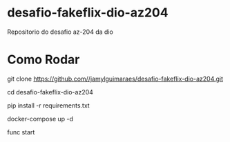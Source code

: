 # desafio-fakeflix-dio-az204
Repositorio do desafio az-204 da dio 

# Como Rodar 

git clone https://github.com//jamylguimaraes/desafio-fakeflix-dio-az204.git

cd desafio-fakeflix-dio-az204

pip install -r requirements.txt

docker-compose up -d

func start
